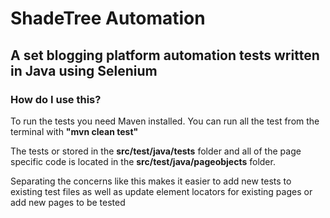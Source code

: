 # ShadeTree Automation

## A set blogging platform automation tests written in Java using Selenium

### How do I use this?
To run the tests you need Maven installed. You can run all the test
from the terminal with **"mvn clean test"**

The tests or stored in the **src/test/java/tests** folder and all of the
page specific code is located in the **src/test/java/pageobjects** folder.

Separating the concerns like this makes it easier to add new tests to existing test files
as well as update element locators for existing pages or add new pages to be tested
